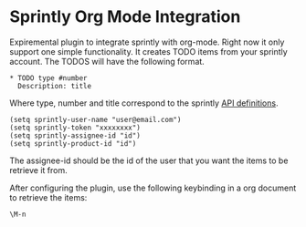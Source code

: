 Sprintly Org Mode Integration
=================

Expiremental plugin to integrate sprintly with org-mode. Right now it only support one simple functionality.
It creates TODO items from your sprintly account. The TODOS will have the following format.

    * TODO type #number
      Description: title

Where type, number and title correspond to the sprintly [API definitions](http://support.sprint.ly/kb/api/items).

    (setq sprintly-user-name "user@email.com")
    (setq sprintly-token "xxxxxxxx")
    (setq sprintly-assignee-id "id")
    (setq sprintly-product-id "id")

The assignee-id should be the id of the user that you want the items to be retrieve it from.

After configuring the plugin, use the following keybinding in a org document to retrieve the items:

    \M-n
   
